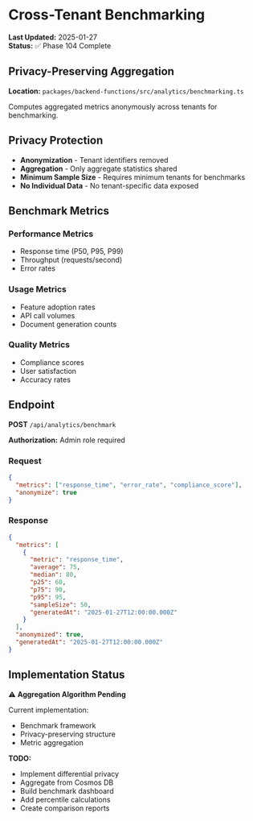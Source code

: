 # Cross-Tenant Benchmarking

**Last Updated:** 2025-01-27  
**Status:** ✅ Phase 104 Complete

## Privacy-Preserving Aggregation

**Location:** `packages/backend-functions/src/analytics/benchmarking.ts`

Computes aggregated metrics anonymously across tenants for benchmarking.

## Privacy Protection

- **Anonymization** - Tenant identifiers removed
- **Aggregation** - Only aggregate statistics shared
- **Minimum Sample Size** - Requires minimum tenants for benchmarks
- **No Individual Data** - No tenant-specific data exposed

## Benchmark Metrics

### Performance Metrics

- Response time (P50, P95, P99)
- Throughput (requests/second)
- Error rates

### Usage Metrics

- Feature adoption rates
- API call volumes
- Document generation counts

### Quality Metrics

- Compliance scores
- User satisfaction
- Accuracy rates

## Endpoint

**POST** `/api/analytics/benchmark`

**Authorization:** Admin role required

### Request

```json
{
  "metrics": ["response_time", "error_rate", "compliance_score"],
  "anonymize": true
}
```

### Response

```json
{
  "metrics": [
    {
      "metric": "response_time",
      "average": 75,
      "median": 80,
      "p25": 60,
      "p75": 90,
      "p95": 95,
      "sampleSize": 50,
      "generatedAt": "2025-01-27T12:00:00.000Z"
    }
  ],
  "anonymized": true,
  "generatedAt": "2025-01-27T12:00:00.000Z"
}
```

## Implementation Status

⚠️ **Aggregation Algorithm Pending**

Current implementation:

- Benchmark framework
- Privacy-preserving structure
- Metric aggregation

**TODO:**

- Implement differential privacy
- Aggregate from Cosmos DB
- Build benchmark dashboard
- Add percentile calculations
- Create comparison reports
